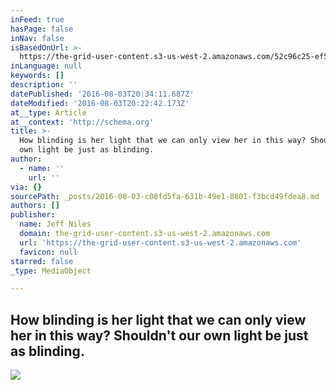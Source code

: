 ```yaml
---
inFeed: true
hasPage: false
inNav: false
isBasedOnUrl: >-
  https://the-grid-user-content.s3-us-west-2.amazonaws.com/52c96c25-ef50-46b8-ab66-995190b251bb.jpg
inLanguage: null
keywords: []
description: ''
datePublished: '2016-08-03T20:34:11.687Z'
dateModified: '2016-08-03T20:22:42.173Z'
at__type: Article
at__context: 'http://schema.org'
title: >-
  How blinding is her light that we can only view her in this way? Shouldn't our
  own light be just as blinding.
author:
  - name: ''
    url: ''
via: {}
sourcePath: _posts/2016-08-03-c08fd5fa-631b-49e1-8801-f3bcd49fdea8.md
authors: []
publisher:
  name: Jeff Niles
  domain: the-grid-user-content.s3-us-west-2.amazonaws.com
  url: 'https://the-grid-user-content.s3-us-west-2.amazonaws.com'
  favicon: null
starred: false
_type: MediaObject

---
```

## How blinding is her light that we can only view her in this way? Shouldn't our own light be just as blinding.
![](https://the-grid-user-content.s3-us-west-2.amazonaws.com/52c96c25-ef50-46b8-ab66-995190b251bb.jpg)